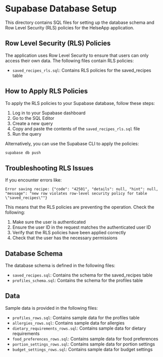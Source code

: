 # Supabase Database Setup

This directory contains SQL files for setting up the database schema and Row Level Security (RLS) policies for the HelseApp application.

## Row Level Security (RLS) Policies

The application uses Row Level Security to ensure that users can only access their own data. The following files contain RLS policies:

- `saved_recipes_rls.sql`: Contains RLS policies for the saved_recipes table

## How to Apply RLS Policies

To apply the RLS policies to your Supabase database, follow these steps:

1. Log in to your Supabase dashboard
2. Go to the SQL Editor
3. Create a new query
4. Copy and paste the contents of the `saved_recipes_rls.sql` file
5. Run the query

Alternatively, you can use the Supabase CLI to apply the policies:

```bash
supabase db push
```

## Troubleshooting RLS Issues

If you encounter errors like:

```
Error saving recipe: {"code": "42501", "details": null, "hint": null, "message": "new row violates row-level security policy for table \"saved_recipes\""}
```

This means that the RLS policies are preventing the operation. Check the following:

1. Make sure the user is authenticated
2. Ensure the user ID in the request matches the authenticated user ID
3. Verify that the RLS policies have been applied correctly
4. Check that the user has the necessary permissions

## Database Schema

The database schema is defined in the following files:

- `saved_recipes.sql`: Contains the schema for the saved_recipes table
- `profiles_schema.sql`: Contains the schema for the profiles table

## Data

Sample data is provided in the following files:

- `profiles_rows.sql`: Contains sample data for the profiles table
- `allergies_rows.sql`: Contains sample data for allergies
- `dietary_requirements_rows.sql`: Contains sample data for dietary requirements
- `food_preferences_rows.sql`: Contains sample data for food preferences
- `portion_settings_rows.sql`: Contains sample data for portion settings
- `budget_settings_rows.sql`: Contains sample data for budget settings 